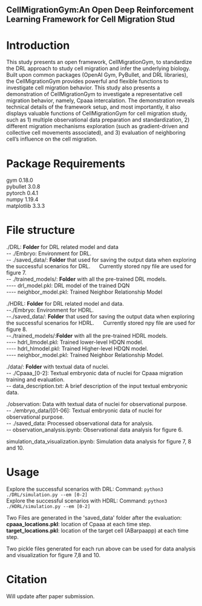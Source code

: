 ## CellMigrationGym:An Open Deep Reinforcement Learning Framework for Cell Migration Stud

# Introduction <br />
This study presents an open framework, CellMigrationGym, to standardize  the DRL approach to study cell migration and infer the underlying biology. Built upon common packages (OpenAI Gym, PyBullet, and DRL libraries), the CellMigrationGym provides powerful and flexible functions to investigate cell migration behavior. This study also presents a demonstration of CellMigrationGym to investigate a representative cell migration behavior, namely, Cpaaa intercalation. The demonstration reveals technical details of the framework setup, and most importantly, it also displays valuable functions of CellMigrationGym for cell migration study, such as 1) multiple observational data preparation and standardization, 2) different migration mechanisms exploration (such as gradient-driven and collective cell movements associated), and 3) evaluation of neighboring cell’s influence on the cell migration.

# Package Requirements <br />
gym                       0.18.0 <br />
pybullet                  3.0.8<br />
pytorch                   0.4.1 <br />
numpy                     1.19.4<br />
matplotlib                3.3.3<br />

# File structure<br />
./DRL: **Folder**  for DRL related model and data<br />
-- ./Embryo: Environment for DRL.<br />
-- ./saved_data/: **Folder**  that used for saving the output data when exploring the successful scenarios for DRL. &nbsp;&nbsp;&nbsp;&nbsp;&nbsp;Currently stored npy file are used for figure 7.<br />
-- ./trained_models/: **Folder**  with all the pre-trained DRL models.<br />
---- drl_model.pkl: DRL model of the trained DQN<br />
---- neighbor_model.pkl: Trained Neighbor Relationship Model<br />

./HDRL: **Folder** for DRL related model and data.<br />
--./Embryo: Environment for HDRL.<br />
--./saved_data/: **Folder**  that used for saving the output data when exploring the successful scenarios for HDRL. &nbsp;&nbsp;&nbsp;&nbsp;&nbsp;Currently stored npy file are used for figure 8.<br />
--./trained_models/:**Folder**  with all the pre-trained HDRL models.<br />
---- hdrl_llmodel.pkl: Trained lower-level HDQN model.<br />
---- hdrl_hlmodel.pkl: Trained  Higher-level HDQN model.<br />
---- neighbor_model.pkl: Trained Neighbor Relationship Model.<br />

./data/: **Folder**  with textual data of nuclei.<br />
-- ./Cpaaa_[0-2]: Textual embryonic data of nuclei for Cpaaa migration training and evaluation.<br />
-- data_description.txt: A brief description of the input textual embryonic data.<br />

./observation: Data with textual data of nuclei for observational purpose.<br />
-- ./embryo_data/[01-06]: Textual embryonic data of nuclei for observational purpose.<br />
-- ./saved_data: Processed observational data for analysis.<br />
-- observation_analysis.ipynb: Observational data analysis for figure 6.<br />

simulation_data_visualization.ipynb: Simulation data analysis for figure 7, 8 and 10.<br />

# Usage <br />
Explore the successful scenarios with DRL: Command: ```python3 ./DRL/simulation.py --em [0-2]```<br />
Explore the successful scenarios with HDRL: Command: ```python3 ./HDRL/simulation.py --em [0-2]```<br />

Two Files are generated in the 'saved_data' folder after the evaluation:<br />
**cpaaa_locations.pkl**: location of Cpaaa at each time step.<br />
**target_locations.pkl**: location of the target cell (ABarpaapp) at each time step.<br />

Two pickle files generated for each run above can be used for data analysis and visualization for figure 7,8 and 10.

# Citation <br />
Will update after paper submission.
